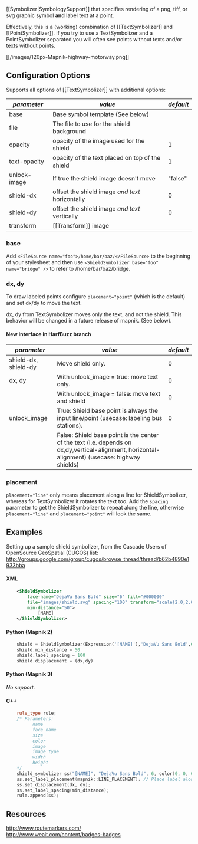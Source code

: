[[Symbolizer|SymbologySupport]] that specifies rendering of a png, tiff, or svg graphic symbol **and** label text at a point.

Effectively, this is a (working) combination of [[TextSymbolizer]] and [[PointSymbolizer]]. If you try to use a TextSymbolizer and a PointSymbolizer separated you will often see points without texts and/or texts without points.

[[/images/120px-Mapnik-highway-motorway.png]]
## Configuration Options
Supports all options of [[TextSymbolizer]] with additional options:

| *parameter*      | *value* | *default* |
|------------------|---------|-----------|
|base | Base symbol template (See below)| |
|file | The file to use for the shield background | |
|opacity| opacity of the image used for the shield | 1|
|text-opacity | opacity of the text placed on top of the shield | 1|
|unlock-image | If true the shield image doesn't move | "false" |
|shield-dx|offset the shield image _and text_ horizontally | 0 |
|shield-dy|offset the shield image _and text_ vertically | 0 |
|transform|[[Transform]] image| |

### base
Add 
`<FileSource name="foo">/home/bar/baz/</FileSource>`
to the beginning of your stylesheet and then use
`<ShieldSymbolizer base="foo" name="bridge" />`
to refer to /home/bar/baz/bridge.

### dx, dy
To draw labeled points configure `placement="point"` (which is the default) and set dx/dy to move the text.

dx, dy from TextSymbolizer moves only the text, and not the shield. This behavior will be changed in a future release of mapnik. (See below).

#### New interface in HarfBuzz branch
| *parameter*      | *value* | *default*
|------------------|---------|----------
| shield-dx, shield-dy | Move shield only. | 0
| dx, dy | With unlock_image = true: move text only. | 0
|        | With unlock_image = false: move text and shield | 0
| unlock_image | True: Shield base point is always the input line/point (usecase: labeling bus stations). | 0
|              | False: Shield base point is the center of the text (i.e. depends on dx,dy,vertical-alignment, horizontal-alignment) (usecase: highway shields)

### placement
`placement="line"` only means placement along a line for ShieldSymbolizer, whereas for TextSymbolizer it rotates the text too. Add the `spacing` parameter to get the ShieldSymbolizer to repeat along the line, otherwise `placement="line"` and `placement="point"` will look the same.

## Examples

Setting up a sample shield symbolizer, from the Cascade Users of OpenSource GeoSpatial (CUGOS) list:
http://groups.google.com/group/cugos/browse_thread/thread/b62b4890e1933bba

#### XML
```xml
    <ShieldSymbolizer
        face-name="DejaVu Sans Bold" size="6" fill="#000000"
        file="images/shield.svg" spacing="100" transform="scale(2.0,2.0)" 
        min-distance="50">
            [NAME]
    </ShieldSymbolizer>
```

#### Python (Mapnik 2)

```python
    shield = ShieldSymbolizer(Expression('[NAME]'),'DejaVu Sans Bold',6,Color('#000000'),PathExpression('images/ushighway_shield_20.png'))
    shield.min_distance = 50
    shield.label_spacing = 100
    shield.displacement = (dx,dy)
```

#### Python (Mapnik 3)

*No support.*

#### C++

```cpp
    rule_type rule;
    /* Parameters:
          name
          face name
          size
          color
          image
          image type
          width
          height
    */
    shield_symbolizer ss("[NAME]", "DejaVu Sans Bold", 6, color(0, 0, 0), "/path/to/icon.png", "png", 20, 20);
    ss.set_label_placement(mapnik::LINE_PLACEMENT); // Place label along the line
    ss.set_displacement(dx, dy);
    ss.set_label_spacing(min_distance);
    rule.append(ss);
```

## Resources

http://www.routemarkers.com/  
http://www.weait.com/content/badges-badges
